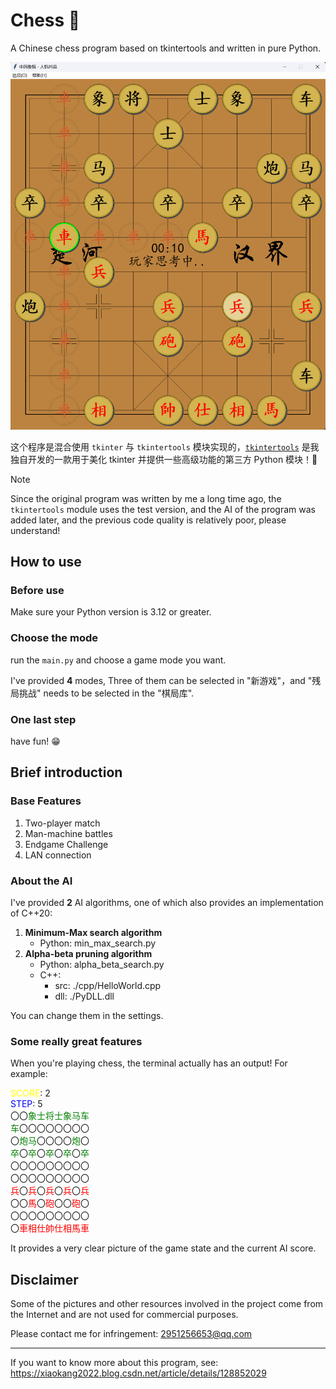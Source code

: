 # Chess 🚀

A Chinese chess program based on tkintertools and written in pure Python.

![](./preview.png)

这个程序是混合使用 `tkinter` 与 `tkintertools` 模块实现的，[`tkintertools`](https://github.com/Xiaokang2022/tkintertools) 是我独自开发的一款用于美化 tkinter 并提供一些高级功能的第三方 Python 模块！🎉

> [!Note]  
> Since the original program was written by me a long time ago, the `tkintertools` module uses the test version, and the AI of the program was added later, and the previous code quality is relatively poor, please understand!

## How to use

### Before use

Make sure your Python version is 3.12 or greater.

### Choose the mode

run the `main.py` and choose a game mode you want.

I've provided **4** modes, Three of them can be selected in "新游戏"，and "残局挑战" needs to be selected in the "棋局库".

### One last step

have fun! 😁

## Brief introduction

### Base Features

1. Two-player match
2. Man-machine battles
3. Endgame Challenge
4. LAN connection

### About the AI

I've provided **2** AI algorithms, one of which also provides an implementation of C++20:

1. **Minimum-Max search algorithm**
    - Python: min_max_search.py
2. **Alpha-beta pruning algorithm**
    - Python: alpha_beta_search.py
    - C++:
        * src: ./cpp/HelloWorld.cpp
        * dll: ./PyDLL.dll

You can change them in the settings.

### Some really great features

When you're playing chess, the terminal actually has an output! For example:

<font color="yellow">SCORE</font>: 2  
<font color="blue">STEP</font>: 5  
〇〇<font color="green">象士将士象马车  
车</font>〇〇〇〇〇〇〇〇  
〇<font color="green">炮马</font>〇〇〇〇<font color="green">炮</font>〇  
<font color="green">卒</font>〇<font color="green">卒</font>〇<font color="green">卒</font>〇<font color="green">卒</font>〇<font color="green">卒</font>  
〇〇〇〇〇〇〇〇〇  
〇〇〇〇〇〇〇〇〇  
<font color="red">兵</font>〇<font color="red">兵</font>〇<font color="red">兵</font>〇<font color="red">兵</font>〇<font color="red">兵</font>  
〇〇<font color="red">馬</font>〇<font color="red">砲</font>〇〇<font color="red">砲</font>〇  
〇〇〇〇〇〇〇〇〇  
〇<font color="red">車相仕帥仕相馬車</font>  

It provides a very clear picture of the game state and the current AI score.

## Disclaimer

Some of the pictures and other resources involved in the project come from the Internet and are not used for commercial purposes.

Please contact me for infringement: 2951256653@qq.com

---

If you want to know more about this program, see: https://xiaokang2022.blog.csdn.net/article/details/128852029
